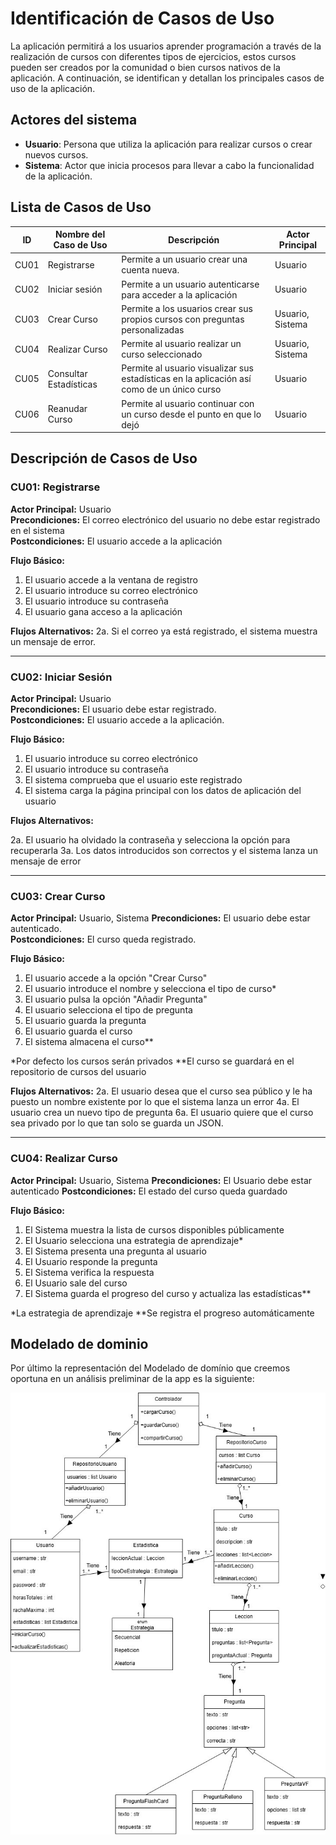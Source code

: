 # Identificación de Casos de Uso

La aplicación permitirá a los usuarios aprender programación a través de la realización de cursos con diferentes tipos de ejercicios, estos cursos pueden ser creados por la comunidad o bien cursos nativos de la aplicación. A continuación, se identifican y detallan los principales casos de uso de la aplicación.

## Actores del sistema
- **Usuario**: Persona que utiliza la aplicación para realizar cursos o crear nuevos cursos.
- **Sistema**: Actor que inicia procesos para llevar a cabo la funcionalidad de la aplicación.

## Lista de Casos de Uso
| ID   | Nombre del Caso de Uso           | Descripción                                          | Actor Principal |
|------|--------------------------------|---------------------------------------------------|----------------|
| CU01 | Registrarse                   | Permite a un usuario crear una cuenta nueva.       | Usuario       |
| CU02 | Iniciar sesión                | Permite a un usuario autenticarse para acceder a la aplicación | Usuario       |
| CU03 | Crear Curso                  | Permite a los usuarios crear sus propios cursos con preguntas personalizadas | Usuario, Sistema       |
| CU04 | Realizar Curso               | Permite al usuario realizar un curso seleccionado | Usuario, Sistema     |
| CU05 | Consultar Estadísticas       | Permite al usuario visualizar sus estadísticas en la aplicación así como de un único curso | Usuario       |
| CU06 | Reanudar Curso              | Permite al usuario continuar con un curso desde el punto en que lo dejó | Usuario       |

## Descripción de Casos de Uso

### CU01: Registrarse
**Actor Principal:** Usuario  
**Precondiciones:** El correo electrónico del usuario no debe estar registrado en el sistema  
**Postcondiciones:** El usuario accede a la aplicación  

**Flujo Básico:**

1. El usuario accede a la ventana de registro
2. El usuario introduce su correo electrónico
3. El usuario introduce su contraseña 
4. El usuario gana acceso a la aplicación

**Flujos Alternativos:**
2a. Si el correo ya está registrado, el sistema muestra un mensaje de error.

---

### CU02: Iniciar Sesión
**Actor Principal:** Usuario  
**Precondiciones:** El usuario debe estar registrado.  
**Postcondiciones:** El usuario accede a la aplicación.  

**Flujo Básico:**
1. El usuario introduce su correo electrónico
2. El usuario introduce su contraseña
3. El sistema comprueba que el usuario este registrado
4. El sistema carga la página principal con los datos de aplicación del usuario

**Flujos Alternativos:**

2a. El usuario ha olvidado la contraseña y selecciona la opción para recuperarla
3a. Los datos introducidos son correctos y el sistema lanza un mensaje de error

---

### CU03: Crear Curso
**Actor Principal:** Usuario, Sistema 
**Precondiciones:** El usuario debe estar autenticado.  
**Postcondiciones:** El curso queda registrado. 

**Flujo Básico:**
1. El usuario accede a la opción "Crear Curso"
2. El usuario introduce el nombre y selecciona el tipo de curso*
3. El usuario pulsa la opción "Añadir Pregunta"
4. El usuario selecciona el tipo de pregunta
5. El usuario guarda la pregunta
6. El usuario guarda el curso
7. El sistema almacena el curso**

*Por defecto los cursos serán privados
**El curso se guardará en el repositorio de cursos del usuario

**Flujos Alternativos:**
2a. El usuario desea que el curso sea público y le ha puesto un nombre existente por lo que el sistema lanza un error
4a. El usuario crea un nuevo tipo de pregunta
6a. El usuario quiere que el curso sea privado por lo que tan solo se guarda un JSON.

---

### CU04: Realizar Curso

**Actor Principal:** Usuario, Sistema
**Precondiciones:** El Usuario debe estar autenticado
**Postcondiciones:** El estado del curso queda guardado

**Flujo Básico:**

1. El Sistema muestra la lista de cursos disponibles públicamente
2. El Usuario selecciona una estrategia de aprendizaje*
3. El Sistema presenta una pregunta al usuario
4. El Usuario responde la pregunta
5. El Sistema verifica la respuesta
6. El Usuario sale del curso
7. El Sistema guarda el progreso del curso y actualiza las estadísticas**

*La estrategia de aprendizaje 
**Se registra el progreso automáticamente

## Modelado de dominio

Por último la representación del Modelado de domínio que creemos oportuna en un análisis preliminar de la app es la siguiente:

![ModeladoImg](Modelado.jpeg)
